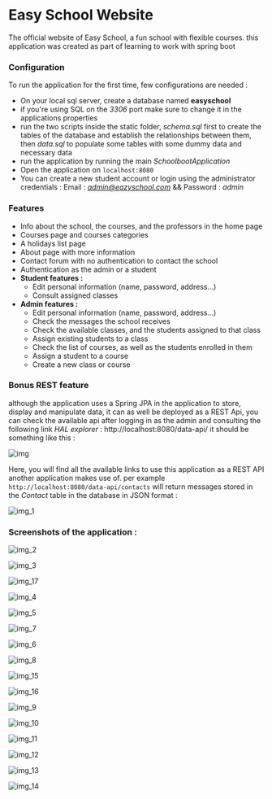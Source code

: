 # Easy School Website
The official website of Easy School, a fun school with flexible courses. this application was created as part of learning to work with spring boot

### Configuration

To run the application for the first time, few configurations are needed :

- On your local sql server, create a database named **easyschool**
- if you're using SQL on the *3306* port make sure to change it in the applications properties
- run the two scripts inside the static folder, *schema.sql* first to create the tables of the database and establish the relationships between them, then *data.sql* to populate some tables with some dummy data and necessary data
- run the application by running the main *SchoolbootApplication*
- Open the application on `localhost:8080`
- You can create a new student account or login using the administrator credentials : Email : *admin@eazyschool.com* && Password : *admin*

### Features 

- Info about the school, the courses, and the professors in the home page
- Courses page and courses categories
- A holidays list page
- About page with more information
- Contact forum with no authentication to contact the school
- Authentication as the admin or a student
- **Student features :**
  - Edit personal information (name, password, address...)
  - Consult assigned classes
- **Admin features :**
  - Edit personal information (name, password, address...)
  - Check the messages the school receives
  - Check the available classes, and the students assigned to that class
  - Assign existing students to a class
  - Check the list of courses, as well as the students enrolled in them
  - Assign a student to a course
  - Create a new class or course

### Bonus REST feature

although the application uses a Spring JPA in the application to store, display and manipulate data,
it can as well be deployed as a REST Api, you can check the available api after
logging in as the admin and consulting the following link *HAL explorer* : http://localhost:8080/data-api/
it should be something like this :

![img](https://user-images.githubusercontent.com/99540220/219009441-2fdbd0ff-d6e2-46f3-91c8-e3102891e03e.png)

Here, you will find all the available links to use this application as a REST API another application makes use of.
per example `http://localhost:8080/data-api/contacts` will return messages stored in the *Contact* table in the database in JSON format :

![img_1](https://user-images.githubusercontent.com/99540220/219009461-e5a13914-9b1d-4f4c-a931-9ae3bc8f8731.png)


### Screenshots of the application :

![img_2](https://user-images.githubusercontent.com/99540220/219008980-c3c7d0bb-178f-4706-bd41-a5a4d148639b.png)

![img_3](https://user-images.githubusercontent.com/99540220/219009020-311faf67-59b3-4bcb-90cb-a458a06365d3.png)

![img_17](https://user-images.githubusercontent.com/99540220/219009423-b575b22b-dae5-43e0-ad84-b46ed5f73bb4.png)

![img_4](https://user-images.githubusercontent.com/99540220/219009042-1754e952-e388-48f1-91f4-931debb1609d.png)

![img_5](https://user-images.githubusercontent.com/99540220/219009101-45ed600f-bb04-44ab-9023-30d9c1d8d047.png)

![img_7](https://user-images.githubusercontent.com/99540220/219009139-11258f5f-43b9-4614-94c1-b843b9f445c9.png)

![img_6](https://user-images.githubusercontent.com/99540220/219009117-96ec3bc3-5591-4a98-b95e-ad8ef2e1dc5d.png)

![img_8](https://user-images.githubusercontent.com/99540220/219009172-1e90a122-fd1d-40e4-b6bc-c5f551f3b243.png)

![img_15](https://user-images.githubusercontent.com/99540220/219009380-fed9abd0-ff35-4d6b-9a0f-b4e852cc5eb8.png)

![img_16](https://user-images.githubusercontent.com/99540220/219009397-e7417035-7f9e-4706-bd38-0001c6a70f0e.png)

![img_9](https://user-images.githubusercontent.com/99540220/219009201-fd30f2d7-8fbd-4986-952c-2a3f30473d06.png)

![img_10](https://user-images.githubusercontent.com/99540220/219009233-0d50df63-90ee-40ec-b123-84a3b648616f.png)

![img_11](https://user-images.githubusercontent.com/99540220/219009255-f8a9481d-8682-437f-99c7-8e9221ffd986.png)

![img_12](https://user-images.githubusercontent.com/99540220/219009300-66ee02db-87c9-4890-8354-336976aca250.png)

![img_13](https://user-images.githubusercontent.com/99540220/219009324-3c3ab0ac-dec0-46c9-8d46-9c823c78e71e.png)

![img_14](https://user-images.githubusercontent.com/99540220/219009354-61c03b48-f70b-401d-8e8c-dd02182f89fc.png)

